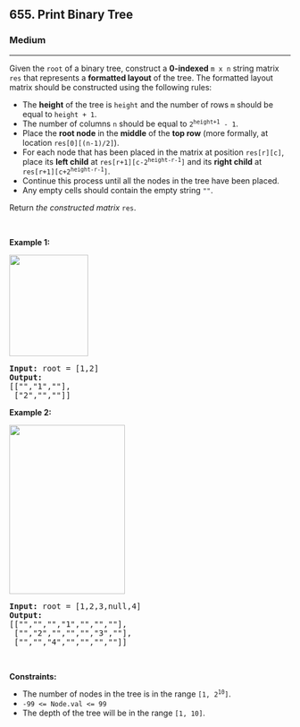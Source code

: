 <h2>655. Print Binary Tree</h2><h3>Medium</h3><hr><div><p>Given the <code>root</code> of a binary tree, construct a <strong>0-indexed</strong> <code>m x n</code> string matrix <code>res</code> that represents a <strong>formatted layout</strong> of the tree. The formatted layout matrix should be constructed using the following rules:</p>

<ul>
	<li>The <strong>height</strong> of the tree is <code>height</code>&nbsp;and the number of rows <code>m</code> should be equal to <code>height + 1</code>.</li>
	<li>The number of columns <code>n</code> should be equal to <code>2<sup>height+1</sup> - 1</code>.</li>
	<li>Place the <strong>root node</strong> in the <strong>middle</strong> of the <strong>top row</strong> (more formally, at location <code>res[0][(n-1)/2]</code>).</li>
	<li>For each node that has been placed in the matrix at position <code>res[r][c]</code>, place its <strong>left child</strong> at <code>res[r+1][c-2<sup>height-r-1</sup>]</code> and its <strong>right child</strong> at <code>res[r+1][c+2<sup>height-r-1</sup>]</code>.</li>
	<li>Continue this process until all the nodes in the tree have been placed.</li>
	<li>Any empty cells should contain the empty string <code>""</code>.</li>
</ul>

<p>Return <em>the constructed matrix </em><code>res</code>.</p>

<p>&nbsp;</p>
<p><strong>Example 1:</strong></p>
<img alt="" src="https://assets.leetcode.com/uploads/2021/05/03/print1-tree.jpg" style="width: 141px; height: 181px;">
<pre><strong>Input:</strong> root = [1,2]
<strong>Output:</strong> 
[["","1",""],
&nbsp;["2","",""]]
</pre>

<p><strong>Example 2:</strong></p>
<img alt="" src="https://assets.leetcode.com/uploads/2021/05/03/print2-tree.jpg" style="width: 207px; height: 302px;">
<pre><strong>Input:</strong> root = [1,2,3,null,4]
<strong>Output:</strong> 
[["","","","1","","",""],
&nbsp;["","2","","","","3",""],
&nbsp;["","","4","","","",""]]
</pre>

<p>&nbsp;</p>
<p><strong>Constraints:</strong></p>

<ul>
	<li>The number of nodes in the tree is in the range <code>[1, 2<sup>10</sup>]</code>.</li>
	<li><code>-99 &lt;= Node.val &lt;= 99</code></li>
	<li>The depth of the tree will be in the range <code>[1, 10]</code>.</li>
</ul>
</div>